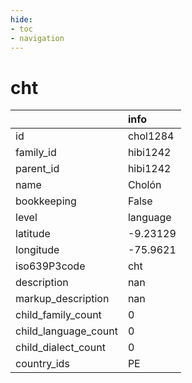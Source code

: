 ```yaml
---
hide:
- toc
- navigation
---
```

# cht
|                      | info     |
|:---------------------|:---------|
| id                   | chol1284 |
| family_id            | hibi1242 |
| parent_id            | hibi1242 |
| name                 | Cholón   |
| bookkeeping          | False    |
| level                | language |
| latitude             | -9.23129 |
| longitude            | -75.9621 |
| iso639P3code         | cht      |
| description          | nan      |
| markup_description   | nan      |
| child_family_count   | 0        |
| child_language_count | 0        |
| child_dialect_count  | 0        |
| country_ids          | PE       |